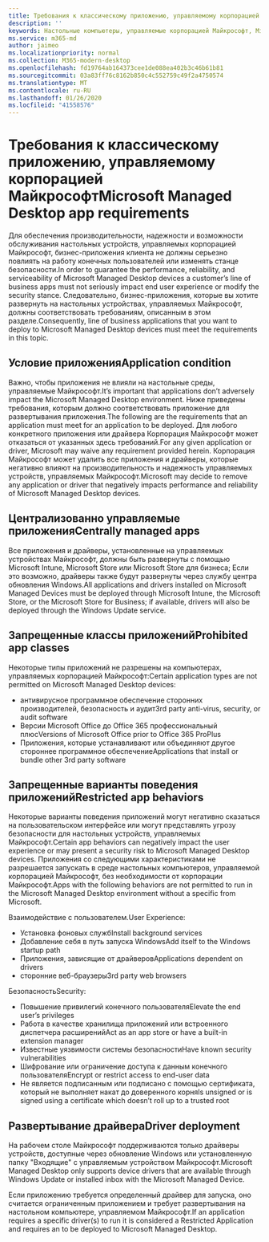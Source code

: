 ```yaml
---
title: Требования к классическому приложению, управляемому корпорацией Майкрософт
description: ''
keywords: Настольные компьютеры, управляемые корпорацией Майкрософт, Microsoft 365, служба, документация
ms.service: m365-md
author: jaimeo
ms.localizationpriority: normal
ms.collection: M365-modern-desktop
ms.openlocfilehash: fd19764ab164373cee1de088ea402b3c46b61b81
ms.sourcegitcommit: 03a83ff76c8162b850c4c552759c49f2a4750574
ms.translationtype: MT
ms.contentlocale: ru-RU
ms.lasthandoff: 01/26/2020
ms.locfileid: "41558576"
---
```

# <a name="microsoft-managed-desktop-app-requirements"></a><span data-ttu-id="4c446-103">Требования к классическому приложению, управляемому корпорацией Майкрософт</span><span class="sxs-lookup"><span data-stu-id="4c446-103">Microsoft Managed Desktop app requirements</span></span>

<!--This topic is the target for aka.ms/app-req. This is aka link is used from EA agreement for MMD. do not delete.-->

<!--Application addendum -->
 
<span data-ttu-id="4c446-104">Для обеспечения производительности, надежности и возможности обслуживания настольных устройств, управляемых корпорацией Майкрософт, бизнес-приложения клиента не должны серьезно повлиять на работу конечных пользователей или изменять станце безопасности.</span><span class="sxs-lookup"><span data-stu-id="4c446-104">In order to guarantee the performance, reliability, and serviceability of Microsoft Managed Desktop devices a customer’s line of business apps must not seriously impact end user experience or modify the security stance.</span></span> <span data-ttu-id="4c446-105">Следовательно, бизнес-приложения, которые вы хотите развернуть на настольных устройствах, управляемых Майкрософт, должны соответствовать требованиям, описанным в этом разделе.</span><span class="sxs-lookup"><span data-stu-id="4c446-105">Consequently, line of business applications that you want to deploy to Microsoft Managed Desktop devices must meet the requirements in this topic.</span></span>

## <a name="application-condition"></a><span data-ttu-id="4c446-106">Условие приложения</span><span class="sxs-lookup"><span data-stu-id="4c446-106">Application condition</span></span>

<span data-ttu-id="4c446-107">Важно, чтобы приложения не влияли на настольные среды, управляемые Майкрософт.</span><span class="sxs-lookup"><span data-stu-id="4c446-107">It’s important that applications don’t adversely impact the Microsoft Managed Desktop environment.</span></span> <span data-ttu-id="4c446-108">Ниже приведены требования, которым должно соответствовать приложение для развертывания приложения.</span><span class="sxs-lookup"><span data-stu-id="4c446-108">The following are the requirements that an application must meet for an application to be deployed.</span></span> <span data-ttu-id="4c446-109">Для любого конкретного приложения или драйвера Корпорация Майкрософт может отказаться от указанных здесь требований.</span><span class="sxs-lookup"><span data-stu-id="4c446-109">For any given application or driver, Microsoft may waive any requirement provided herein.</span></span> <span data-ttu-id="4c446-110">Корпорация Майкрософт может удалить все приложения и драйверы, которые негативно влияют на производительность и надежность управляемых устройств, управляемых Майкрософт.</span><span class="sxs-lookup"><span data-stu-id="4c446-110">Microsoft may decide to remove any application or driver that negatively impacts performance and reliability of Microsoft Managed Desktop devices.</span></span>

## <a name="centrally-managed-apps"></a><span data-ttu-id="4c446-111">Централизованно управляемые приложения</span><span class="sxs-lookup"><span data-stu-id="4c446-111">Centrally managed apps</span></span>

<span data-ttu-id="4c446-112">Все приложения и драйверы, установленные на управляемых устройствах Майкрософт, должны быть развернуты с помощью Microsoft Intune, Microsoft Store или Microsoft Store для бизнеса; Если это возможно, драйверы также будут развернуты через службу центра обновления Windows.</span><span class="sxs-lookup"><span data-stu-id="4c446-112">All applications and drivers installed on Microsoft Managed Devices must be deployed through Microsoft Intune, the Microsoft Store, or the Microsoft Store for Business; if available, drivers will also be deployed through the Windows Update service.</span></span> 

## <a name="prohibited-app-classes"></a><span data-ttu-id="4c446-113">Запрещенные классы приложений</span><span class="sxs-lookup"><span data-stu-id="4c446-113">Prohibited app classes</span></span>

<span data-ttu-id="4c446-114">Некоторые типы приложений не разрешены на компьютерах, управляемых корпорацией Майкрософт:</span><span class="sxs-lookup"><span data-stu-id="4c446-114">Certain application types are not permitted on Microsoft Managed Desktop devices:</span></span>
- <span data-ttu-id="4c446-115">антивирусное программное обеспечение сторонних производителей, безопасность и аудит</span><span class="sxs-lookup"><span data-stu-id="4c446-115">3rd party anti-virus, security, or audit software</span></span>
- <span data-ttu-id="4c446-116">Версии Microsoft Office до Office 365 профессиональный плюс</span><span class="sxs-lookup"><span data-stu-id="4c446-116">Versions of Microsoft Office prior to Office 365 ProPlus</span></span>
- <span data-ttu-id="4c446-117">Приложения, которые устанавливают или объединяют другое стороннее программное обеспечение</span><span class="sxs-lookup"><span data-stu-id="4c446-117">Applications that install or bundle other 3rd party software</span></span>

## <a name="restricted-app-behaviors"></a><span data-ttu-id="4c446-118">Запрещенные варианты поведения приложений</span><span class="sxs-lookup"><span data-stu-id="4c446-118">Restricted app behaviors</span></span>

<span data-ttu-id="4c446-119">Некоторые варианты поведения приложений могут негативно сказаться на пользовательском интерфейсе или могут представлять угрозу безопасности для настольных устройств, управляемых Майкрософт.</span><span class="sxs-lookup"><span data-stu-id="4c446-119">Certain app behaviors can negatively impact the user experience or may present a security risk to Microsoft Managed Desktop devices.</span></span> <span data-ttu-id="4c446-120">Приложения со следующими характеристиками не разрешается запускать в среде настольных компьютеров, управляемой корпорацией Майкрософт, без необходимости от корпорации Майкрософт.</span><span class="sxs-lookup"><span data-stu-id="4c446-120">Apps with the following behaviors are not permitted to run in the Microsoft Managed Desktop environment without a specific  from Microsoft.</span></span>

<span data-ttu-id="4c446-121">Взаимодействие с пользователем.</span><span class="sxs-lookup"><span data-stu-id="4c446-121">User Experience:</span></span>
- <span data-ttu-id="4c446-122">Установка фоновых служб</span><span class="sxs-lookup"><span data-stu-id="4c446-122">Install background services</span></span>
- <span data-ttu-id="4c446-123">Добавление себя в путь запуска Windows</span><span class="sxs-lookup"><span data-stu-id="4c446-123">Add itself to the Windows startup path</span></span>
- <span data-ttu-id="4c446-124">Приложения, зависящие от драйверов</span><span class="sxs-lookup"><span data-stu-id="4c446-124">Applications dependent on drivers</span></span>
- <span data-ttu-id="4c446-125">сторонние веб-браузеры</span><span class="sxs-lookup"><span data-stu-id="4c446-125">3rd party web browsers</span></span>

<span data-ttu-id="4c446-126">Безопасность</span><span class="sxs-lookup"><span data-stu-id="4c446-126">Security:</span></span>
- <span data-ttu-id="4c446-127">Повышение привилегий конечного пользователя</span><span class="sxs-lookup"><span data-stu-id="4c446-127">Elevate the end user’s privileges</span></span>
- <span data-ttu-id="4c446-128">Работа в качестве хранилища приложений или встроенного диспетчера расширений</span><span class="sxs-lookup"><span data-stu-id="4c446-128">Act as an app store or have a built-in extension manager</span></span>
- <span data-ttu-id="4c446-129">Известные уязвимости системы безопасности</span><span class="sxs-lookup"><span data-stu-id="4c446-129">Have known security vulnerabilities</span></span>
- <span data-ttu-id="4c446-130">Шифрование или ограничение доступа к данным конечного пользователя</span><span class="sxs-lookup"><span data-stu-id="4c446-130">Encrypt or restrict access to end-user data</span></span>
- <span data-ttu-id="4c446-131">Не является подписанным или подписано с помощью сертификата, который не выполняет накат до доверенного корня</span><span class="sxs-lookup"><span data-stu-id="4c446-131">Is unsigned or is signed using a certificate which doesn’t roll up to a trusted root</span></span>


## <a name="driver-deployment"></a><span data-ttu-id="4c446-132">Развертывание драйвера</span><span class="sxs-lookup"><span data-stu-id="4c446-132">Driver deployment</span></span>

<span data-ttu-id="4c446-133">На рабочем столе Майкрософт поддерживаются только драйверы устройств, доступные через обновление Windows или установленную папку "Входящие" с управляемым устройством Майкрософт.</span><span class="sxs-lookup"><span data-stu-id="4c446-133">Microsoft Managed Desktop only supports device drivers that are available through Windows Update or installed inbox with the Microsoft Managed Device.</span></span> 

<span data-ttu-id="4c446-134">Если приложению требуется определенный драйвер для запуска, оно считается ограниченным приложением и требует развертывания на настольном компьютере, управляемом Майкрософт.</span><span class="sxs-lookup"><span data-stu-id="4c446-134">If an application requires a specific driver(s) to run it is considered a Restricted Application and requires an  to be deployed to Microsoft Managed Desktop.</span></span> 

